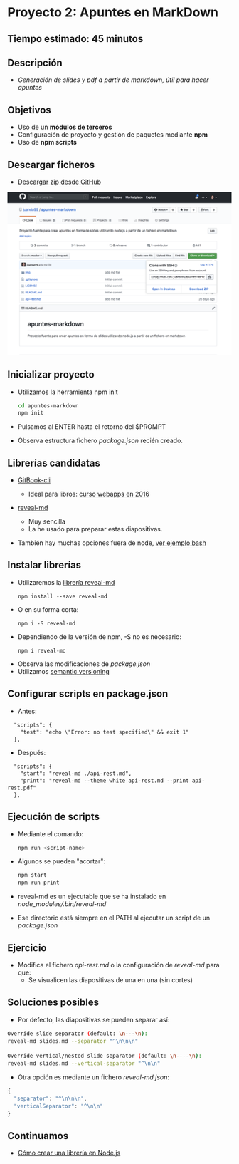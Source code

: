 # Proyecto 2:  Apuntes en MarkDown

## Tiempo estimado: 45 minutos


## Descripción

- *Generación de slides y pdf a partir de markdown, útil para hacer apuntes*


## Objetivos

- Uso de un **módulos de terceros**
- Configuración de proyecto y gestión de paquetes mediante **npm**
- Uso de **npm scripts**


## Descargar ficheros

- [Descargar zip desde GitHub](https://github.com/juanda99/apuntes-markdown)

![](img/zip-github.png)


## Inicializar proyecto

- Utilizamos la herramienta npm init
  
  ```bash
  cd apuntes-markdown
  npm init
  ```

- Pulsamos al ENTER hasta el retorno del $PROMPT
- Observa estructura fichero *package.json* recién creado.


## Librerías candidatas

- [GitBook-cli](https://www.npmjs.com/package/gitbook-cli)
  - Ideal para libros: [curso webapps en 2016](https://legacy.gitbook.com/book/juanda/webapps/details)

- [reveal-md](https://www.npmjs.com/package/reveal-md)
  - Muy sencilla
  - La he usado para preparar estas diapositivas.

- También hay muchas opciones fuera de node, [ver ejemplo bash](https://github.com/asanzdiego/markdownslides)


## Instalar librerías

- Utilizaremos la [librería reveal-md](https://www.npmjs.com/package/reveal-md)
  ```
  npm install --save reveal-md
  ```
- O en su forma corta:
  ```
  npm i -S reveal-md
  ```
- Dependiendo de la versión de npm, -S no es necesario:
  ```
  npm i reveal-md
  ```
- Observa las modificaciones de *package.json*
- Utilizamos [semantic versioning](https://docs.npmjs.com/getting-started/semantic-versioning)


## Configurar scripts en package.json

- Antes:
```
  "scripts": {
    "test": "echo \"Error: no test specified\" && exit 1"
  },
```

- Después:
```
  "scripts": {
    "start": "reveal-md ./api-rest.md",
    "print": "reveal-md --theme white api-rest.md --print api-rest.pdf"
  },
```


## Ejecución de scripts

- Mediante el comando:

  ```bash
  npm run <script-name>
  ```

- Algunos se pueden "acortar":
  
  ```bash
  npm start
  npm run print
  ```

- reveal-md es un ejecutable que se ha instalado en *node_modules/.bin/reveal-md*
- Ese directorio está siempre en el PATH al ejecutar un script de un *package.json*


## Ejercicio

- Modifica el fichero *api-rest.md* o la configuración de *reveal-md* para que:
  - Se visualicen las diapositivas de una en una (sin cortes)


## Soluciones posibles

- Por defecto, las diapositivas se pueden separar así:

```bash
Override slide separator (default: \n---\n):
reveal-md slides.md --separator "^\n\n\n"

Override vertical/nested slide separator (default: \n----\n):
reveal-md slides.md --vertical-separator "^\n\n" 
```

- Otra opción es mediante un fichero *reveal-md.json*:
```js
{
  "separator": "^\n\n\n",
  "verticalSeparator": "^\n\n"
}
```


## Continuamos

- [Cómo crear una librería en Node.js](./3-proyecto-libreria.md)